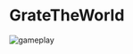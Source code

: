 # GrateTheWorld
![gameplay](https://user-images.githubusercontent.com/70088887/218279668-20f71096-629e-4781-9bb6-6ee997f8775b.gif)
